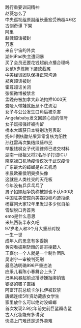 践行重要训词精神  
赵薇怎么了  
中央巡视组原副组长董宏受贿超4.6亿  
古剑奇谭 下架  
阿里  
赵薇超话被封  
万惠  
来自宇宙的外卖  
湖州iPad失主遭网暴  
买了会员还要花钱超前点播合理吗  
女孩5岁练舞下腰致截瘫  
中美经贸团队保持正常沟通  
郑爽超话被封  
霍尊超话关闭  
张恒微博被禁言  
孟晚舟被加拿大非法拘押1000天  
聋哑人带娃就医忍不住流泪  
女子与公公发生口角后被杀害  
Angelababy发文回顾心动的信号  
女子谎报强奸被拘留  
桥本大辉获日本特别功劳表彰  
扬州1例核酸结果异常复核为阳性  
孙红雷再次集结绿藤市民  
举报钱枫女子代理律师已递交材料  
湖南一继祖父将2名孙子打进ICU  
南京禄口机场疫情仅次于武汉疫情  
广东最大的蟑螂是白云机场  
李晨欧豪侯明昊换头像  
这就是人类社交的天花板  
今年没有乒乒乓乓了  
男子招嫖起争执称被抓也不认500块  
中国驻美使馆向美媒投稿均遭拒绝  
杨幂问大家12年里发过多少张自拍  
雪梨脱口秀首秀  
emo是什么意思  
米热西装半永久吧  
97岁老人和3个月大重孙对视  
一生一世  
成年人的思念有多委婉  
黄奕看披荆斩棘的哥哥挽错人  
王嘉尔一个人就是一个制作团队  
吴谢宇一审被判死刑  
最高法明确996严重违法  
应采儿看陈小春舞台上头了  
扫黑风暴超前点播涉嫌捆绑销售  
婆婆的镯子直播  
阿富汗前总统卡尔扎伊被软禁  
唐嫣连续5年资助藏族女学生  
家里放什么可以绝对没蟑螂  
首次发现2.9亿年前史前巨鲨瓣齿鲨  
古人化妆能有多讲究  
快递上门难还是送外卖难  
